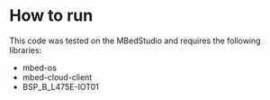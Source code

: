 # How to run

This code was tested on the MBedStudio and requires the following libraries:
- mbed-os
- mbed-cloud-client
- BSP_B_L475E-IOT01